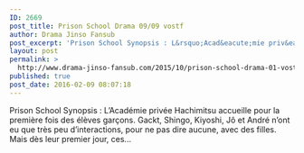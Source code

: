 ```yaml
---
ID: 2669
post_title: Prison School Drama 09/09 vostf
author: Drama Jinso Fansub
post_excerpt: 'Prison School Synopsis : L&rsquo;Acad&eacute;mie priv&eacute;e Hachimitsu accueille pour la premi&egrave;re fois des &eacute;l&egrave;ves gar&ccedil;ons. Gackt, Shingo, Kiyoshi, J&ocirc; et Andr&eacute; n&rsquo;ont eu que tr&egrave;s peu d&rsquo;interactions, pour ne pas dire aucune, avec des filles. Mais d&egrave;s leur premier jour, ces...'
layout: post
permalink: >
  http://www.drama-jinso-fansub.com/2015/10/prison-school-drama-01-vostf.html
published: true
post_date: 2016-02-09 08:07:18
---
```

Prison School Synopsis : L’Académie privée Hachimitsu accueille pour la première fois des élèves garçons. Gackt, Shingo, Kiyoshi, Jô et André n’ont eu que très peu d’interactions, pour ne pas dire aucune, avec des filles. Mais dès leur premier jour, ces...